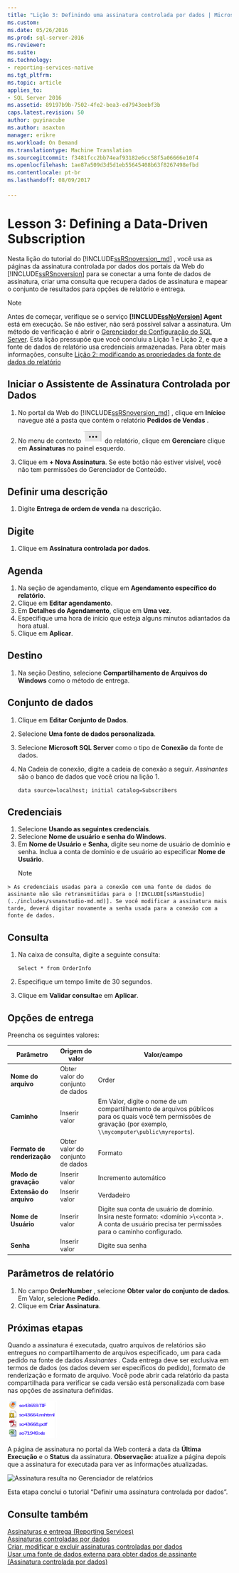 ```yaml
---
title: "Lição 3: Definindo uma assinatura controlada por dados | Microsoft Docs"
ms.custom: 
ms.date: 05/26/2016
ms.prod: sql-server-2016
ms.reviewer: 
ms.suite: 
ms.technology:
- reporting-services-native
ms.tgt_pltfrm: 
ms.topic: article
applies_to:
- SQL Server 2016
ms.assetid: 89197b9b-7502-4fe2-bea3-ed7943eebf3b
caps.latest.revision: 50
author: guyinacube
ms.author: asaxton
manager: erikre
ms.workload: On Demand
ms.translationtype: Machine Translation
ms.sourcegitcommit: f3481fcc2bb74eaf93182e6cc58f5a06666e10f4
ms.openlocfilehash: 1ae87a509d3d5d1eb55645408b63f8267498efbd
ms.contentlocale: pt-br
ms.lasthandoff: 08/09/2017

---
```

# <a name="lesson-3-defining-a-data-driven-subscription"></a>Lesson 3: Defining a Data-Driven Subscription
Nesta lição do tutorial do [!INCLUDE[ssRSnoversion_md](../includes/ssrsnoversion-md.md)] , você usa as páginas da assinatura controlada por dados dos portais da Web do [!INCLUDE[ssRSnoversion](../includes/ssrsnoversion-md.md)] para se conectar a uma fonte de dados de assinatura, criar uma consulta que recupera dados de assinatura e mapear o conjunto de resultados para opções de relatório e entrega.  
  
> [!NOTE]  
> Antes de começar, verifique se o serviço **[!INCLUDE[ssNoVersion](../includes/ssnoversion-md.md)] Agent** está em execução. Se não estiver, não será possível salvar a assinatura.  Um método de verificação é abrir o [Gerenciador de Configuração do SQL Server](../relational-databases/sql-server-configuration-manager.md).
Esta lição pressupõe que você concluiu a Lição 1 e Lição 2, e que a fonte de dados de relatório usa credenciais armazenadas.  Para obter mais informações, consulte [Lição 2: modificando as propriedades da fonte de dados do relatório](../reporting-services/lesson-2-modifying-the-report-data-source-properties.md)  
  
## <a name="bkmk_startwizard"></a>Iniciar o Assistente de Assinatura Controlada por Dados  
  
1.  No portal da Web do [!INCLUDE[ssRSnoversion_md](../includes/ssrsnoversion-md.md)] , clique em **Início**e navegue até a pasta que contém o relatório **Pedidos de Vendas** .  
  
2.  No menu de contexto ![ssrs_tutorial_datadriven_reportmenu](../reporting-services/media/ssrs-tutorial-datadriven-reportmenu.png) do relatório, clique em **Gerenciar**e clique em **Assinaturas** no painel esquerdo.  
  
3.  Clique em **+ Nova Assinatura**. Se este botão não estiver visível, você não tem permissões do Gerenciador de Conteúdo. 
  
## <a name="define-a-description"></a>Definir uma descrição  
1.  Digite **Entrega de ordem de venda** na descrição.
## <a name="type"></a>Digite
1.  Clique em **Assinatura controlada por dados**.  
## <a name="schedule"></a>Agenda
1. Na seção de agendamento, clique em **Agendamento específico do relatório**.
2. Clique em **Editar agendamento**.
3.  Em **Detalhes do Agendamento**, clique em **Uma vez**.  
4.  Especifique uma hora de início que esteja alguns minutos adiantados da hora atual.  
5.  Clique em **Aplicar**.
## <a name="destination"></a>Destino  
1.  Na seção Destino, selecione **Compartilhamento de Arquivos do Windows** como o método de entrega.  

## <a name="dataset"></a>Conjunto de dados
1. Clique em **Editar Conjunto de Dados**.
2. Selecione **Uma fonte de dados personalizada**.
3. Selecione **Microsoft SQL Server** como o tipo de **Conexão** da fonte de dados.
4. Na Cadeia de conexão, digite a cadeia de conexão a seguir. *Assinantes* são o banco de dados que você criou na lição 1. 
  
    ```  
    data source=localhost; initial catalog=Subscribers
    ```
    
 ## <a name="credentials"></a>Credenciais
 1. Selecione **Usando as seguintes credenciais**.
 2. Selecione **Nome de usuário e senha do Windows**.
 3.  Em **Nome de Usuário** e **Senha**, digite seu nome de usuário de domínio e senha. Inclua a conta de domínio e de usuário ao especificar **Nome de Usuário**.
     > [!NOTE]  
    > As credenciais usadas para a conexão com uma fonte de dados de assinante não são retransmitidas para o [!INCLUDE[ssManStudio](../includes/ssmanstudio-md.md)]. Se você modificar a assinatura mais tarde, deverá digitar novamente a senha usada para a conexão com a fonte de dados.
## <a name="query"></a>Consulta      
1.  Na caixa de consulta, digite a seguinte consulta:  
  
    ```  
    Select * from OrderInfo  
    ```  
  
2.  Especifique um tempo limite de 30 segundos.  
  
3.  Clique em **Validar consulta**e em **Aplicar**.
## <a name="delivery-options"></a>Opções de entrega
Preencha os seguintes valores:

Parâmetro  |Origem do valor  | Valor/campo  
---------|---------|---------
**Nome do arquivo**     |Obter valor do conjunto de dados | Order     
**Caminho**     | Inserir valor  | Em Valor, digite o nome de um compartilhamento de arquivos públicos para os quais você tem permissões de gravação (por exemplo, `\\mycomputer\public\myreports`). 
**Formato de renderização** | Obter valor do conjunto de dados | Formato
**Modo de gravação**| Inserir valor| Incremento automático    
**Extensão do arquivo** |Inserir valor |Verdadeiro
**Nome de Usuário** | Inserir valor | Digite sua conta de usuário de domínio. Insira neste formato: \<domínio >\\\<conta >. A conta de usuário precisa ter permissões para o caminho configurado. 
**Senha** | Inserir valor | Digite sua senha

## <a name="report-parameters"></a>Parâmetros de relatório
 1. No campo **OrderNumber** , selecione **Obter valor do conjunto de dados**. Em Valor, selecione **Pedido**. 
 2. Clique em **Criar Assinatura**.
   
## <a name="next-steps"></a>Próximas etapas  
Quando a assinatura é executada, quatro arquivos de relatórios são entregues no compartilhamento de arquivos especificado, um para cada pedido na fonte de dados *Assinantes* . Cada entrega deve ser exclusiva em termos de dados (os dados devem ser específicos do pedido), formato de renderização e formato de arquivo. Você pode abrir cada relatório da pasta compartilhada para verificar se cada versão está personalizada com base nas opções de assinatura definidas.  
  
![Lista de arquivos criados pela assinatura](../reporting-services/media/ssrs-tutorial-datadriven-subscription-filelist.gif "lista de arquivos criados pela assinatura")  
  
A página de assinatura no portal da Web conterá a data da **Última Execução** e o **Status** da assinatura. 
**Observação:** atualize a página depois que a assinatura for executada para ver as informações atualizadas.  
    
![Assinatura resulta no Gerenciador de relatórios](../reporting-services/media/ssrs-tutorial-datadriven-subscription-status-reportmanager.png "assinatura resulta no Gerenciador de relatórios")  
  
Esta etapa conclui o tutorial “Definir uma assinatura controlada por dados”.   
  
## <a name="see-also"></a>Consulte também  
[Assinaturas e entrega &#40;Reporting Services&#41;](../reporting-services/subscriptions/subscriptions-and-delivery-reporting-services.md)  
[Assinaturas controladas por dados](../reporting-services/subscriptions/data-driven-subscriptions.md)  
[Criar, modificar e excluir assinaturas controladas por dados](../reporting-services/subscriptions/create-modify-and-delete-data-driven-subscriptions.md)  
[Usar uma fonte de dados externa para obter dados de assinante &#40;Assinatura controlada por dados&#41;](../reporting-services/subscriptions/use-an-external-data-source-for-subscriber-data-data-driven-subscription.md)  
  
  
  


